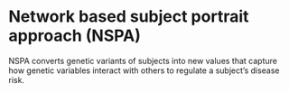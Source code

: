 # Network based subject portrait approach (NSPA)
NSPA converts genetic variants of subjects into new values that capture how genetic variables interact with others to regulate a subject’s disease risk. 